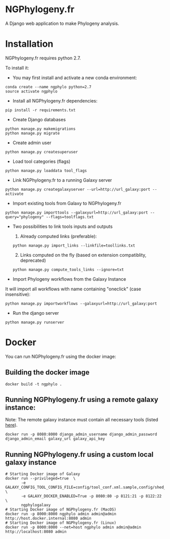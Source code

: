 # NGPhylogeny.fr


A Django web application to make Phylogeny analysis.

# Installation

NGPhylogeny.fr requires python 2.7.

To install it:

* You may first install and activate a new conda environment:

```
conda create --name ngphylo python=2.7
source activate ngphylo
```

* Install all NGPhylogeny.fr dependencies:

```
pip install -r requirements.txt
```

* Create Django databases

```
python manage.py makemigrations
python manage.py migrate
```

* Create admin user

```
python manage.py createsuperuser
```

* Load tool categories (flags)

```
python manage.py loaddata tool_flags
```

* Link NGPhylogeny.fr to a running Galaxy server

```
python manage.py creategalaxyserver --url=http://url_galaxy:port --activate
```

* Import existing tools from Galaxy to NGPhylogeny.fr

```
python manage.py importtools --galaxyurl=http://url_galaxy:port --query="phylogeny" --flags=toolflags.txt
```

* Two possibilities to link tools inputs and outputs

  1. Already computed links (preferable):

  ```
  python manage.py import_links --linkfile=toollinks.txt
  ```

  2. Links computed on the fly (based on extension compatiblity, deprecated)

  ```
  python manage.py compute_tools_links --ignore=txt
  ```
* Import Phylogeny workflows from the Galaxy Instance

It will import all workflows with name containing "oneclick" (case insensitive):
```
python manage.py importworkflows --galaxyurl=http://url_galaxy:port
```

* Run the django server

```
python manage.py runserver
```

# Docker

You can run NGPhylogeny.fr using the docker image:

## Building the docker image

```
docker build -t ngphylo .
```

## Running NGPhylogeny.fr using a remote galaxy instance:

Note: The remote galaxy instance must contain all necessary tools (listed [here](toolflags.txt)).

```
docker run -p 8080:8000 django_admin_username django_admin_password django_admin_email galaxy_url galaxy_api_key
```

## Running NGPhylogeny.fr using a custom local galaxy instance
```
# Starting Docker image of Galaxy
docker run --privileged=true  \
       -e GALAXY_CONFIG_TOOL_CONFIG_FILE=config/tool_conf.xml.sample,config/shed_tool_conf.xml.sample,/local_tools/tool_conf.xml \
       -e GALAXY_DOCKER_ENABLED=True -p 8080:80 -p 8121:21 -p 8122:22 \
       ngphylogalaxy
# Starting Docker image of NGPhylogeny.fr (MacOS)
docker run -p 8000:8000 ngphylo admin admin@admin http://host.docker.internal:8080 admin
# Starting Docker image of NGPhylogeny.fr (Linux)
docker run -p 8000:8000 --net=host ngphylo admin admin@admin http://localhost:8080 admin
```
